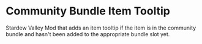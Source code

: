 # Community Bundle Item Tooltip
Stardew Valley Mod that adds an item tooltip if the item is in the community bundle and hasn't been added to the appropriate bundle slot yet.
